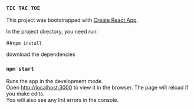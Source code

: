 ### `TIC TAC TOE`

This project was bootstrapped with [Create React App](https://github.com/facebook/create-react-app).

In the project directory, you need run:

##`npm install`

download the dependencies

### `npm start`

Runs the app in the development mode.<br />
Open [http://localhost:3000](http://localhost:3000) to view it in the browser.
The page will reload if you make edits.<br />
You will also see any lint errors in the console.
